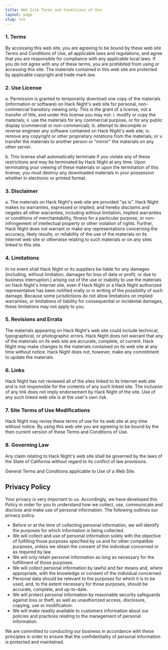 ```yaml
---
title: Web Site Terms and Conditions of Use
layout: page
slug: tos
---
```


### 1. Terms

By accessing this web site, you are agreeing to be bound by these web
site Terms and Conditions of Use, all applicable laws and regulations,
and agree that you are responsible for compliance with any applicable
local laws. If you do not agree with any of these terms, you are
prohibited from using or accessing this site. The materials contained in
this web site are protected by applicable copyright and trade mark law.

### 2. Use License

a.  Permission is granted to temporarily download one copy of the
    materials (information or software) on Hack Night's web site for
    personal, non-commercial transitory viewing only. This is the grant
    of a license, not a transfer of title, and under this license you
    may not:
    i.  modify or copy the materials;
    ii. use the materials for any commercial purpose, or for any public
        display (commercial or non-commercial);
    iii. attempt to decompile or reverse engineer any software contained
        on Hack Night's web site;
    iv. remove any copyright or other proprietary notations from the
        materials; or
    v.  transfer the materials to another person or "mirror" the
        materials on any other server.

b.  This license shall automatically terminate if you violate any of
    these restrictions and may be terminated by Hack Night at any time.
    Upon terminating your viewing of these materials or upon the
    termination of this license, you must destroy any downloaded
    materials in your possession whether in electronic or
    printed format.

### 3. Disclaimer

a.  The materials on Hack Night's web site are provided "as is". Hack
    Night makes no warranties, expressed or implied, and hereby
    disclaims and negates all other warranties, including without
    limitation, implied warranties or conditions of merchantability,
    fitness for a particular purpose, or non-infringement of
    intellectual property or other violation of rights. Further, Hack
    Night does not warrant or make any representations concerning the
    accuracy, likely results, or reliability of the use of the materials
    on its Internet web site or otherwise relating to such materials or
    on any sites linked to this site.

### 4. Limitations

In no event shall Hack Night or its suppliers be liable for any damages
(including, without limitation, damages for loss of data or profit, or
due to business interruption,) arising out of the use or inability to
use the materials on Hack Night's Internet site, even if Hack Night or a
Hack Night authorized representative has been notified orally or in
writing of the possibility of such damage. Because some jurisdictions do
not allow limitations on implied warranties, or limitations of liability
for consequential or incidental damages, these limitations may not apply
to you.

### 5. Revisions and Errata

The materials appearing on Hack Night's web site could include
technical, typographical, or photographic errors. Hack Night does not
warrant that any of the materials on its web site are accurate,
complete, or current. Hack Night may make changes to the materials
contained on its web site at any time without notice. Hack Night does
not, however, make any commitment to update the materials.

### 6. Links

Hack Night has not reviewed all of the sites linked to its Internet web
site and is not responsible for the contents of any such linked site.
The inclusion of any link does not imply endorsement by Hack Night of
the site. Use of any such linked web site is at the user's own risk.

### 7. Site Terms of Use Modifications

Hack Night may revise these terms of use for its web site at any time
without notice. By using this web site you are agreeing to be bound by
the then current version of these Terms and Conditions of Use.

### 8. Governing Law

Any claim relating to Hack Night's web site shall be governed by the
laws of the State of California without regard to its conflict of law
provisions.

General Terms and Conditions applicable to Use of a Web Site.

Privacy Policy
--------------

Your privacy is very important to us. Accordingly, we have developed
this Policy in order for you to understand how we collect, use,
communicate and disclose and make use of personal information. The
following outlines our privacy policy.

-   Before or at the time of collecting personal information, we will
    identify the purposes for which information is being collected.
-   We will collect and use of personal information solely with the
    objective of fulfilling those purposes specified by us and for other
    compatible purposes, unless we obtain the consent of the individual
    concerned or as required by law.
-   We will only retain personal information as long as necessary for
    the fulfillment of those purposes.
-   We will collect personal information by lawful and fair means and,
    where appropriate, with the knowledge or consent of the
    individual concerned.
-   Personal data should be relevant to the purposes for which it is to
    be used, and, to the extent necessary for those purposes, should be
    accurate, complete, and up-to-date.
-   We will protect personal information by reasonable security
    safeguards against loss or theft, as well as unauthorized access,
    disclosure, copying, use or modification.
-   We will make readily available to customers information about our
    policies and practices relating to the management of
    personal information.

We are committed to conducting our business in accordance with these
principles in order to ensure that the confidentiality of personal
information is protected and maintained.
